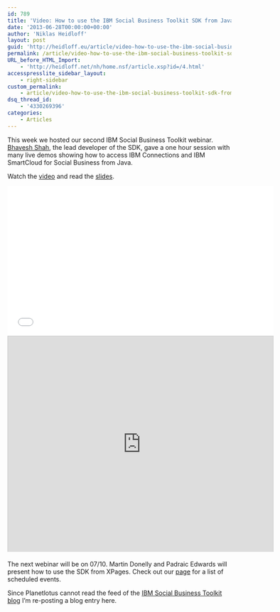 ```yaml
---
id: 789
title: 'Video: How to use the IBM Social Business Toolkit SDK from Java'
date: '2013-06-28T00:00:00+00:00'
author: 'Niklas Heidloff'
layout: post
guid: 'http://heidloff.eu/article/video-how-to-use-the-ibm-social-business-toolkit-sdk-from-java/'
permalink: /article/video-how-to-use-the-ibm-social-business-toolkit-sdk-from-java/
URL_before_HTML_Import:
    - 'http://heidloff.net/nh/home.nsf/article.xsp?id=/4.html'
accesspresslite_sidebar_layout:
    - right-sidebar
custom_permalink:
    - article/video-how-to-use-the-ibm-social-business-toolkit-sdk-from-java/
dsq_thread_id:
    - '4330269396'
categories:
    - Articles
---
```


This week we hosted our second IBM Social Business Toolkit webinar. [Bhavesh Shah](https://twitter.com/bhavesh_23), the lead developer of the SDK, gave a one hour session with many live demos showing how to access IBM Connections and IBM SmartCloud for Social Business from Java.

Watch the [video](http://www.youtube.com/watch?v=MsHxrccnO28) and read the [slides](http://www.slideshare.net/IBMSBT/sbt-webinar130626).

<iframe allowfullscreen="" frameborder="0" height="337" src="//www.youtube.com/embed/MsHxrccnO28" width="599"></iframe>

<iframe allowfullscreen="" frameborder="0" height="486" marginheight="0" marginwidth="0" mozallowfullscreen="" scrolling="no" src="http://www.slideshare.net/slideshow/embed_code/23504167" style="border:1px solid #CCC;border-width:1px 1px 0;margin-bottom:5px" webkitallowfullscreen="" width="597"> </iframe>

The next webinar will be on 07/10. Martin Donelly and Padraic Edwards will present how to use the SDK from XPages. Check out our [page](https://www.ibmdw.net/social/events/) for a list of scheduled events.

Since Planetlotus cannot read the feed of the [IBM Social Business Toolkit blog](https://www.ibmdw.net/social/blog/) I’m re-posting a blog entry here.